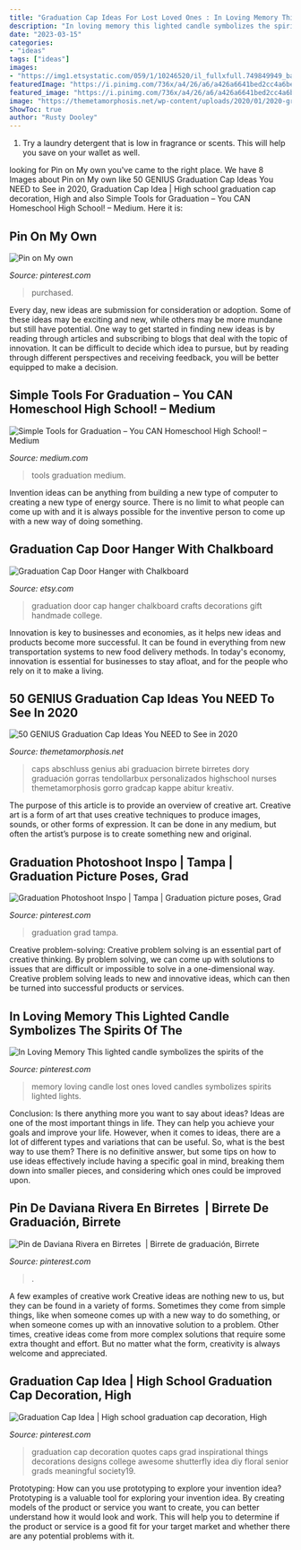 ```yaml
---
title: "Graduation Cap Ideas For Lost Loved Ones : In Loving Memory This Lighted Candle Symbolizes The Spirits Of The"
description: "In loving memory this lighted candle symbolizes the spirits of the"
date: "2023-03-15"
categories:
- "ideas"
tags: ["ideas"]
images:
- "https://img1.etsystatic.com/059/1/10246520/il_fullxfull.749849949_ba5q.jpg"
featuredImage: "https://i.pinimg.com/736x/a4/26/a6/a426a6641bed2cc4a6be5db7c669ed41.jpg"
featured_image: "https://i.pinimg.com/736x/a4/26/a6/a426a6641bed2cc4a6be5db7c669ed41.jpg"
image: "https://themetamorphosis.net/wp-content/uploads/2020/01/2020-graduation-cap-ideas.jpg"
ShowToc: true
author: "Rusty Dooley"
---
```



1. Try a laundry detergent that is low in fragrance or scents. This will help you save on your wallet as well.

	

		
looking for Pin on My own you've came to the right place. We have 8 Images about Pin on My own like 50 GENIUS Graduation Cap Ideas You NEED to See in 2020, Graduation Cap Idea | High school graduation cap decoration, High and also Simple Tools for Graduation – You CAN Homeschool High School! – Medium. Here it is:
		
    
## Pin On My Own

<img loading=lazy src="https://i.pinimg.com/originals/1e/68/83/1e6883bf114a20852583d71c2a3197b7.jpg" onerror="this.onerror=null;this.src='https://tse3.mm.bing.net/th?id=OIP.C1OHFZmlh_c2cTKWDTKTzQHaJQ&amp;pid=15.1';" alt="Pin on My own">

_Source: pinterest.com_

>purchased. 

	

Every day, new ideas are submission for consideration or adoption. Some of these ideas may be exciting and new, while others may be more mundane but still have potential. One way to get started in finding new ideas is by reading through articles and subscribing to blogs that deal with the topic of innovation. It can be difficult to decide which idea to pursue, but by reading through different perspectives and receiving feedback, you will be better equipped to make a decision.

    
## Simple Tools For Graduation – You CAN Homeschool High School! – Medium

<img loading=lazy src="https://cdn-images-1.medium.com/max/1200/1*0YMKpq47bNMUVItqSG82lQ.png" onerror="this.onerror=null;this.src='https://tse4.mm.bing.net/th?id=OIP.hTl6azE2sZ9ZMGAeIjYxaAHaGN&amp;pid=15.1';" alt="Simple Tools for Graduation – You CAN Homeschool High School! – Medium">

_Source: medium.com_

>tools graduation medium. 

	

Invention ideas can be anything from building a new type of computer to creating a new type of energy source. There is no limit to what people can come up with and it is always possible for the inventive person to come up with a new way of doing something.

    
## Graduation Cap Door Hanger With Chalkboard

<img loading=lazy src="https://img1.etsystatic.com/059/1/10246520/il_fullxfull.749849949_ba5q.jpg" onerror="this.onerror=null;this.src='https://tse3.mm.bing.net/th?id=OIP.MnQ1GZrAEhYSLGLIHgmYyQHaJ4&amp;pid=15.1';" alt="Graduation Cap Door Hanger with Chalkboard">

_Source: etsy.com_

>graduation door cap hanger chalkboard crafts decorations gift handmade college. 

	

Innovation is key to businesses and economies, as it helps new ideas and products become more successful. It can be found in everything from new transportation systems to new food delivery methods. In today's economy, innovation is essential for businesses to stay afloat, and for the people who rely on it to make a living.

    
## 50 GENIUS Graduation Cap Ideas You NEED To See In 2020

<img loading=lazy src="https://themetamorphosis.net/wp-content/uploads/2020/01/2020-graduation-cap-ideas.jpg" onerror="this.onerror=null;this.src='https://tse1.mm.bing.net/th?id=OIP.KDLH7pST1cJtLuQ_axqFPwHaNL&amp;pid=15.1';" alt="50 GENIUS Graduation Cap Ideas You NEED to See in 2020">

_Source: themetamorphosis.net_

>caps abschluss genius abi graduacion birrete birretes dory graduación gorras tendollarbux personalizados highschool nurses themetamorphosis gorro gradcap kappe abitur kreativ. 

	

The purpose of this article is to provide an overview of creative art.
Creative art is a form of art that uses creative techniques to produce images, sounds, or other forms of expression. It can be done in any medium, but often the artist’s purpose is to create something new and original.

    
## Graduation Photoshoot Inspo | Tampa | Graduation Picture Poses, Grad

<img loading=lazy src="https://i.pinimg.com/736x/a4/26/a6/a426a6641bed2cc4a6be5db7c669ed41.jpg" onerror="this.onerror=null;this.src='https://tse2.mm.bing.net/th?id=OIP.ivnfLQW1DX3HfP5elx2JjQHaLH&amp;pid=15.1';" alt="Graduation Photoshoot Inspo | Tampa | Graduation picture poses, Grad">

_Source: pinterest.com_

>graduation grad tampa. 

	

Creative problem-solving:
Creative problem solving is an essential part of creative thinking. By problem solving, we can come up with solutions to issues that are difficult or impossible to solve in a one-dimensional way. Creative problem solving leads to new and innovative ideas, which can then be turned into successful products or services.

    
## In Loving Memory This Lighted Candle Symbolizes The Spirits Of The

<img loading=lazy src="https://i.pinimg.com/originals/ca/a3/b3/caa3b357cb2892e768e4ae6658a9cc30.jpg" onerror="this.onerror=null;this.src='https://tse4.mm.bing.net/th?id=OIP.EAgYXjfMJgMOtXxXGNujUQHaE8&amp;pid=15.1';" alt="In Loving Memory This lighted candle symbolizes the spirits of the">

_Source: pinterest.com_

>memory loving candle lost ones loved candles symbolizes spirits lighted lights. 

	

Conclusion: Is there anything more you want to say about ideas?
Ideas are one of the most important things in life. They can help you achieve your goals and improve your life. However, when it comes to ideas, there are a lot of different types and variations that can be useful. So, what is the best way to use them? There is no definitive answer, but some tips on how to use ideas effectively include having a specific goal in mind, breaking them down into smaller pieces, and considering which ones could be improved upon.

    
## Pin De Daviana Rivera En Birretes ‍ | Birrete De Graduación, Birrete

<img loading=lazy src="https://i.pinimg.com/736x/1a/9c/80/1a9c80166550dcde8447dcf68da7dcef.jpg" onerror="this.onerror=null;this.src='https://tse2.mm.bing.net/th?id=OIP.HHqK9Vsml11OBJJC4_q8zgHaKa&amp;pid=15.1';" alt="Pin de Daviana Rivera en Birretes ‍ | Birrete de graduación, Birrete">

_Source: pinterest.com_

>. 

	

A few examples of creative work
Creative ideas are nothing new to us, but they can be found in a variety of forms. Sometimes they come from simple things, like when someone comes up with a new way to do something, or when someone comes up with an innovative solution to a problem. Other times, creative ideas come from more complex solutions that require some extra thought and effort. But no matter what the form, creativity is always welcome and appreciated.

    
## Graduation Cap Idea | High School Graduation Cap Decoration, High

<img loading=lazy src="https://i.pinimg.com/736x/b3/6f/20/b36f20baf94dba61c64ae7e4f09ef683.jpg" onerror="this.onerror=null;this.src='https://tse3.mm.bing.net/th?id=OIP.C86EJl4j62uPDTiDeZNwdwHaHR&amp;pid=15.1';" alt="Graduation Cap Idea | High school graduation cap decoration, High">

_Source: pinterest.com_

>graduation cap decoration quotes caps grad inspirational things decorations designs college awesome shutterfly idea diy floral senior grads meaningful society19. 

	

Prototyping: How can you use prototyping to explore your invention idea?
Prototyping is a valuable tool for exploring your invention idea. By creating models of the product or service you want to create, you can better understand how it would look and work. This will help you to determine if the product or service is a good fit for your target market and whether there are any potential problems with it.

